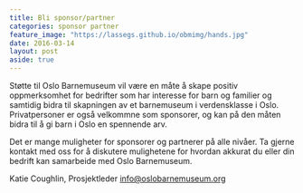 ```yaml
---
title: Bli sponsor/partner
categories: sponsor partner
feature_image: "https://lassegs.github.io/obmimg/hands.jpg"
date: 2016-03-14
layout: post
aside: true
---
```



Støtte til Oslo Barnemuseum vil være en måte å skape positiv oppmerksomhet for bedrifter som har interesse for barn og familier og samtidig bidra til skapningen av et barnemuseum i verdensklasse i Oslo. Privatpersoner er også velkommne som sponsorer, og kan på den måten bidra til å gi barn i Oslo en spennende arv.

Det er mange muligheter for sponsorer og partnerer på alle nivåer. Ta gjerne kontakt med oss for å diskutere mulighetene for hvordan akkurat du eller din bedrift kan samarbeide med Oslo Barnemuseum.

Katie Coughlin, Prosjektleder [info@oslobarnemuseum.org](mailto:info@oslobarnemuseum.org)

